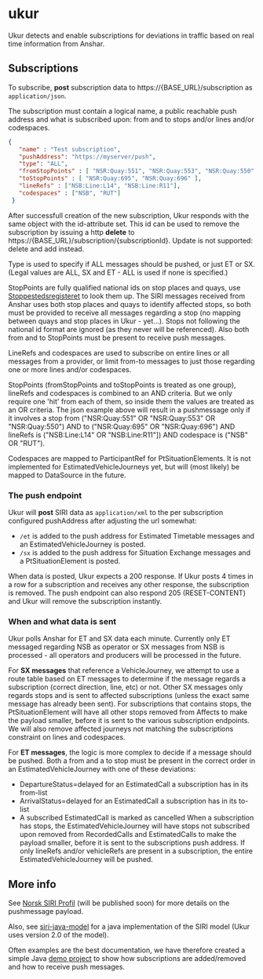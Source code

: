 # ukur
Ukur detects and enable subscriptions for deviations in traffic based on real time information from Anshar.


## Subscriptions
To subscribe, **post** subscription data to https://{BASE_URL}/subscription as `application/json`. 

The subscription must contain a logical name, a public reachable push address and what is subscribed upon: from and 
to stops and/or lines and/or codespaces. 
```json
{
   "name" : "Test subscription",
   "pushAddress": "https://myserver/push",
   "type": "ALL",
   "fromStopPoints" : [ "NSR:Quay:551", "NSR:Quay:553", "NSR:Quay:550" ],
   "toStopPoints" : [ "NSR:Quay:695", "NSR:Quay:696" ],
   "lineRefs" : ["NSB:Line:L14", "NSB:Line:R11"],
   "codespaces" : ["NSB", "RUT"]
 }
 ```   
After successfull creation of the new subscription, Ukur responds with the same object with
the id-attribute set. This id can be used to remove the subscription by issuing a http **delete** 
to https://{BASE_URL}/subscription/{subscriptionId}. Update is not supported: delete and add instead.

Type is used to specify if ALL messages should be pushed, or just ET or SX. (Legal values are 
ALL, SX and ET - ALL is used if none is specified.)

StopPoints are fully qualified national ids on stop places and quays, use 
[Stoppestedsregisteret](https://stoppested.entur.org) to look them up. The SIRI
messages received from Anshar uses both stop places and quays to identify affected
stops, so both must be provided to receive all messages regarding a stop (no mapping
between quays and stop places in Ukur - yet...). Stops not following the national id format 
are ignored (as they never will be referenced). Also both from and to StopPoints must be 
present to receive push messages.

LineRefs and codespaces are used to subscribe on entire lines or all messages from a provider, or limit from-to 
messages to just those regarding one or more lines and/or codespaces. 

StopPoints (fromStopPoints and toStopPoints is treated as one group), lineRefs and codespaces
is combined to an AND criteria. But we only require one 'hit' from each of them, so inside them
the values are treated as an OR criteria. The json example above will result in a pushmessage only 
if it involves a stop from ("NSR:Quay:551" OR "NSR:Quay:553" OR "NSR:Quay:550") AND to ("NSR:Quay:695" OR
"NSR:Quay:696") AND lineRefs is ("NSB:Line:L14" OR "NSB:Line:R11"]) AND codespace is ("NSB" OR "RUT").

Codespaces are mapped to ParticipantRef for PtSituationElements. It is not implemented for EstimatedVehicleJourneys
yet, but will (most likely) be mapped to DataSource in the future.

### The push endpoint  
Ukur will **post** SIRI data as `application/xml` to the per subscription configured pushAddress after 
adjusting the url somewhat:
- `/et` is added to the push address for Estimated Timetable messages and an EstimatedVehicleJourney is posted.
- `/sx` is added to the push address for Situation Exchange messages and a PtSituationElement is posted.

When data is posted, Ukur expects a 200 response. If Ukur posts 4 times in a row for a subscription and
receives any other response, the subscription is removed. The push endpoint can also respond 205 
(RESET-CONTENT) and Ukur will remove the subscription instantly.

### When and what data is sent
Ukur polls Anshar for ET and SX data each minute. Currently only ET messaged regarding NSB as operator or SX
messages from NSB is processed - all operators and producers will be processed in the future.

For **SX messages** that reference a VehicleJourney, we attempt to use a route table based on ET messages to 
determine if the message regards a subscription (correct direction, line, etc) or not. Other SX messages only 
regards stops and is sent to affected subscriptions (unless the exact same message has already been sent). 
For subscriptions that contains stops, the PtSituationElement will have all other stops removed from Affects 
to make the payload smaller, before it is sent to the various subscription endpoints. We will also remove
affected journeys not matching the subscriptions constraint on lines and codespaces.

For **ET messages**, the logic is more complex to decide if a message should be pushed. Both a from and a to 
stop must be present in the correct order in an EstimatedVehicleJourney with one of these deviations:
 - DepartureStatus=delayed for an EstimatedCall a subscription has in its from-list
 - ArrivalStatus=delayed for an EstimatedCall a subscription has in its to-list 
 - A subscribed EstimatedCall is marked as cancelled 
When a subscription has stops, the EstimatedVehicleJourney will have stops not subscribed upon removed 
from RecordedCalls and EstimatedCalls to make the payload smaller, before it is sent to the subscriptions 
push address. If only lineRefs and/or vehicleRefs are present in a subscription, the entire EstimatedVehicleJourney
will be pushed.

## More info
See [Norsk SIRI Profil](https://rutebanken.atlassian.net/wiki/spaces/PUBLIC/pages/13729888/SIRI+profil+Norge) 
(will be published soon) for more details on the pushmessage payload.
 
Also, see [siri-java-model](https://github.com/entur/siri-java-model) for a java implementation 
of the SIRI model (Ukur uses version 2.0 of the model).
  
Often examples are the best documentation, we have therefore created a simple Java [demo project](https://github.com/entur/ukur-demo)
to show how subscriptions are added/removed and how to receive push messages. 
    
    